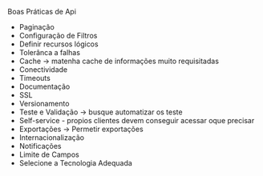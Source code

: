 Boas Práticas de Api

- Paginação   
- Configuração de Filtros
- Definir recursos lógicos
- Tolerânca a falhas 
- Cache -> matenha cache de informações muito requisitadas
- Conectividade 
- Timeouts 
- Documentação 
- SSL
- Versionamento
- Teste e Validação -> busque automatizar os teste
- Self-service - propios clientes devem conseguir acessar oque precisar
- Exportações -> Permetir exportações
- Internacionalização
- Notificações
- Limite de Campos
- Selecione a Tecnologia Adequada


